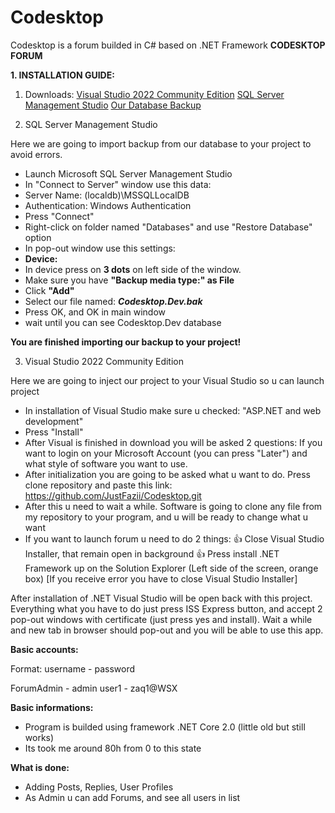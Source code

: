 # Codesktop
Codesktop is a forum builded in C# based on .NET Framework
**CODESKTOP FORUM**

**1. INSTALLATION GUIDE:**
1. Downloads:
[Visual Studio 2022 Community Edition](https://visualstudio.microsoft.com/thank-you-downloading-visual-studio/?sku=Community&channel=Release&version=VS2022&source=VSLandingPage&cid=2030&passive=false)
[SQL Server Management Studio](https://aka.ms/ssmsfullsetup)
[Our Database Backup](https://www.mediafire.com/file/234zzj0z2ky0k0z/Codesktop.Dev.bak/file)


2. SQL Server Management Studio

Here we are going to import backup from our database to your project to avoid errors.

- Launch Microsoft SQL Server Management Studio
- In "Connect to Server" window use this data: 
- Server Name: (localdb)\MSSQLLocalDB
- Authentication: Windows Authentication
- Press "Connect"
- Right-click on folder named "Databases" and use "Restore Database" option
- In pop-out window use this settings:
- **Device:**
- In device press on **3 dots** on left side of the window.
- Make sure you have **"Backup media type:" as File**
- Click **"Add"**
- Select our file named: **_Codesktop.Dev.bak_**
- Press OK, and OK in main window
- wait until you can see Codesktop.Dev database

**You are finished importing our backup to your project!**

3. Visual Studio 2022 Community Edition 

Here we are going to inject our project to your Visual Studio so u can launch project

- In installation of Visual Studio make sure u checked: "ASP.NET and web development"
- Press "Install"
- After Visual is finished in download you will be asked 2 questions: If you want to login on your Microsoft Account (you can press "Later") and what style of software you want to use.
- After initialization you are going to be asked what u want to do. Press clone repository and paste this link: https://github.com/JustFazii/Codesktop.git
- After this u need to wait a while. Software is going to clone any file from my repository to your program, and u will be ready to change what u want
- If you want to launch forum u need to do 2 things:
👍 Close Visual Studio Installer, that remain open in background
👍 Press install .NET Framework up on the Solution Explorer (Left side of the screen, orange box) [If you receive error you have to close  Visual Studio Installer]

After installation of .NET Visual Studio will be open back with this project. Everything what you have to do just press ISS Express button, and accept 2 pop-out windows with certificate (just press yes and install). Wait a while and new tab in browser should pop-out and you will be able to use this app.

**Basic accounts:**

Format:
username - password

ForumAdmin - admin
user1 - zaq1@WSX


**Basic informations:**

- Program is builded using framework .NET Core 2.0 (little old but still works)
- Its took me around 80h from 0 to this state

**What is done:**

- Adding Posts, Replies, User Profiles
- As Admin u can add Forums, and see all users in list
